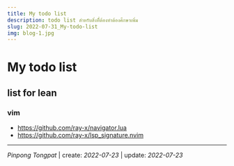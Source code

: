 ```yaml
---
title: My todo list
description: todo list สำหรับสิ่งทีี่ต้องทำต้องศึกษาเพิ่ม
slug: 2022-07-31_My-todo-list
img: blog-1.jpg
---
```


# My todo list

## list for lean

### vim

- https://github.com/ray-x/navigator.lua
- https://github.com/ray-x/lsp_signature.nvim

---

_Pinpong_ _Tongpat_ |
create: _2022-07-23_ |
update: _2022-07-23_
